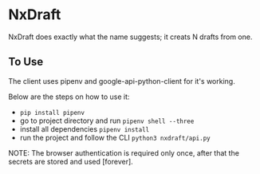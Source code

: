 # NxDraft
NxDraft does exactly what the name suggests; it creats N drafts from one.

## To Use

The client uses pipenv and google-api-python-client for it's working.

Below are the steps on how to use it:

- `pip install pipenv`
- go to project directory and run `pipenv shell --three`
- install all dependencies
    `pipenv install`
- run the project and follow the CLI
    `python3 nxdraft/api.py`

NOTE: The browser authentication is required only once, after that the secrets
are stored and used \[forever\].